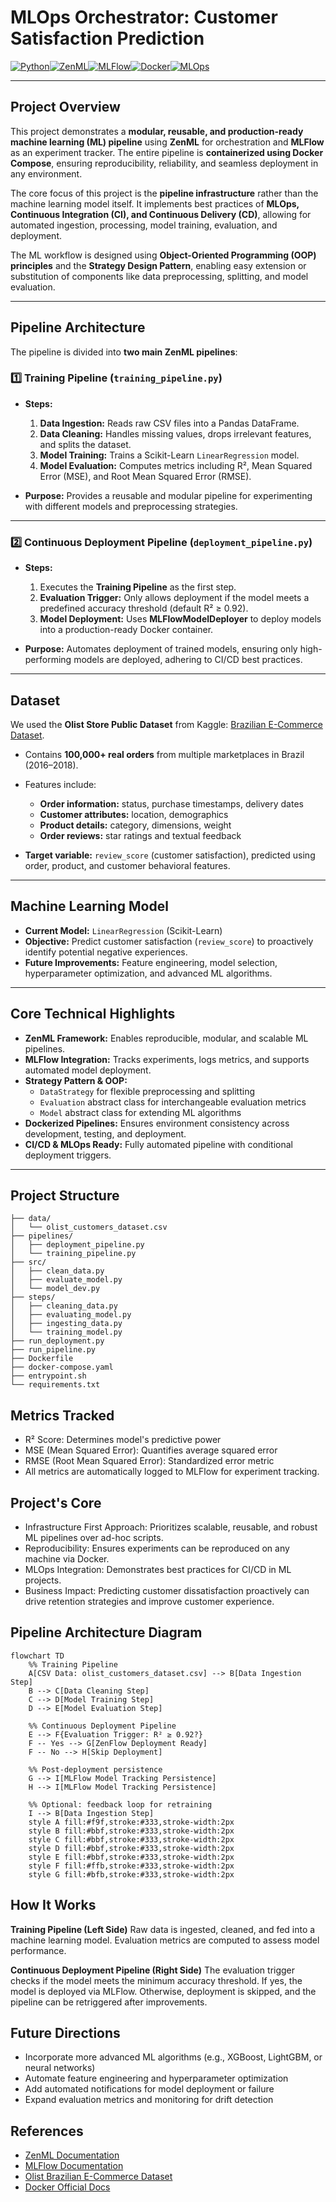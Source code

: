 # MLOps Orchestrator: Customer Satisfaction Prediction 

[![Python](https://img.shields.io/badge/python-3.11-blue)](https://www.python.org/)[![ZenML](https://img.shields.io/badge/ZenML-v0.36.0-orange)](https://www.zenml.io/)[![MLFlow](https://img.shields.io/badge/MLFlow-v2.9.0-green)](https://mlflow.org/)[![Docker](https://img.shields.io/badge/docker-latest-blue)](https://www.docker.com/)[![MLOps](https://img.shields.io/badge/MLOps-Ready-brightgreen)](https://mlops.community/)

---

## Project Overview

This project demonstrates a **modular, reusable, and production-ready machine learning (ML) pipeline** using **ZenML** for orchestration and **MLFlow** as an experiment tracker. The entire pipeline is **containerized using Docker Compose**, ensuring reproducibility, reliability, and seamless deployment in any environment.

The core focus of this project is the **pipeline infrastructure** rather than the machine learning model itself. It implements best practices of **MLOps, Continuous Integration (CI), and Continuous Delivery (CD)**, allowing for automated ingestion, processing, model training, evaluation, and deployment.

The ML workflow is designed using **Object-Oriented Programming (OOP) principles** and the **Strategy Design Pattern**, enabling easy extension or substitution of components like data preprocessing, splitting, and model evaluation.

---

## Pipeline Architecture

The pipeline is divided into **two main ZenML pipelines**:

### 1️⃣ Training Pipeline (`training_pipeline.py`)

- **Steps:**
  1. **Data Ingestion:** Reads raw CSV files into a Pandas DataFrame.
  2. **Data Cleaning:** Handles missing values, drops irrelevant features, and splits the dataset.
  3. **Model Training:** Trains a Scikit-Learn `LinearRegression` model.
  4. **Model Evaluation:** Computes metrics including R², Mean Squared Error (MSE), and Root Mean Squared Error (RMSE).

- **Purpose:** Provides a reusable and modular pipeline for experimenting with different models and preprocessing strategies.

---

### 2️⃣ Continuous Deployment Pipeline (`deployment_pipeline.py`)

- **Steps:**
  1. Executes the **Training Pipeline** as the first step.
  2. **Evaluation Trigger:** Only allows deployment if the model meets a predefined accuracy threshold (default R² ≥ 0.92).
  3. **Model Deployment:** Uses **MLFlowModelDeployer** to deploy models into a production-ready Docker container.

- **Purpose:** Automates deployment of trained models, ensuring only high-performing models are deployed, adhering to CI/CD best practices.

---

## Dataset

We used the **Olist Store Public Dataset** from Kaggle: [Brazilian E-Commerce Dataset](https://www.kaggle.com/datasets/olistbr/brazilian-ecommerce).

- Contains **100,000+ real orders** from multiple marketplaces in Brazil (2016–2018).  
- Features include:
  - **Order information:** status, purchase timestamps, delivery dates
  - **Customer attributes:** location, demographics
  - **Product details:** category, dimensions, weight
  - **Order reviews:** star ratings and textual feedback

- **Target variable:** `review_score` (customer satisfaction), predicted using order, product, and customer behavioral features.

---

## Machine Learning Model

- **Current Model:** `LinearRegression` (Scikit-Learn)
- **Objective:** Predict customer satisfaction (`review_score`) to proactively identify potential negative experiences.
- **Future Improvements:** Feature engineering, model selection, hyperparameter optimization, and advanced ML algorithms.

---

## Core Technical Highlights

- **ZenML Framework:** Enables reproducible, modular, and scalable ML pipelines.
- **MLFlow Integration:** Tracks experiments, logs metrics, and supports automated model deployment.
- **Strategy Pattern & OOP:** 
  - `DataStrategy` for flexible preprocessing and splitting
  - `Evaluation` abstract class for interchangeable evaluation metrics
  - `Model` abstract class for extending ML algorithms
- **Dockerized Pipelines:** Ensures environment consistency across development, testing, and deployment.
- **CI/CD & MLOps Ready:** Fully automated pipeline with conditional deployment triggers.

---

## Project Structure

```plaintext
├── data/
│   └── olist_customers_dataset.csv
├── pipelines/
│   ├── deployment_pipeline.py
│   └── training_pipeline.py
├── src/
│   ├── clean_data.py
│   ├── evaluate_model.py
│   └── model_dev.py
├── steps/
│   ├── cleaning_data.py
│   ├── evaluating_model.py
│   ├── ingesting_data.py
│   └── training_model.py           
├── run_deployment.py
├── run_pipeline.py
├── Dockerfile
├── docker-compose.yaml
├── entrypoint.sh
└── requirements.txt
```

## Metrics Tracked
- R² Score: Determines model's predictive power
- MSE (Mean Squared Error): Quantifies average squared error
- RMSE (Root Mean Squared Error): Standardized error metric
- All metrics are automatically logged to MLFlow for experiment tracking.

## Project's Core
- Infrastructure First Approach: Prioritizes scalable, reusable, and robust ML pipelines over ad-hoc scripts.
- Reproducibility: Ensures experiments can be reproduced on any machine via Docker.
- MLOps Integration: Demonstrates best practices for CI/CD in ML projects.
- Business Impact: Predicting customer dissatisfaction proactively can drive retention strategies and improve customer experience.

## Pipeline Architecture Diagram

```mermaid
flowchart TD
    %% Training Pipeline
    A[CSV Data: olist_customers_dataset.csv] --> B[Data Ingestion Step]
    B --> C[Data Cleaning Step]
    C --> D[Model Training Step]
    D --> E[Model Evaluation Step]
    
    %% Continuous Deployment Pipeline
    E --> F{Evaluation Trigger: R² ≥ 0.92?}
    F -- Yes --> G[ZenFlow Deployment Ready]
    F -- No --> H[Skip Deployment]

    %% Post-deployment persistence
    G --> I[MLFlow Model Tracking Persistence]
    H --> I[MLFlow Model Tracking Persistence]

    %% Optional: feedback loop for retraining
    I --> B[Data Ingestion Step]
    style A fill:#f9f,stroke:#333,stroke-width:2px
    style B fill:#bbf,stroke:#333,stroke-width:2px
    style C fill:#bbf,stroke:#333,stroke-width:2px
    style D fill:#bbf,stroke:#333,stroke-width:2px
    style E fill:#bbf,stroke:#333,stroke-width:2px
    style F fill:#ffb,stroke:#333,stroke-width:2px
    style G fill:#bfb,stroke:#333,stroke-width:2px
```

## How It Works

**Training Pipeline (Left Side)**
Raw data is ingested, cleaned, and fed into a machine learning model. Evaluation metrics are computed to assess model performance.

**Continuous Deployment Pipeline (Right Side)**
The evaluation trigger checks if the model meets the minimum accuracy threshold. If yes, the model is deployed via MLFlow. Otherwise, deployment is skipped, and the pipeline can be retriggered after improvements.

## Future Directions

- Incorporate more advanced ML algorithms (e.g., XGBoost, LightGBM, or neural networks)
- Automate feature engineering and hyperparameter optimization
- Add automated notifications for model deployment or failure
- Expand evaluation metrics and monitoring for drift detection

<h2>References</h2>
<ul>
    <li><a href="https://docs.zenml.io/" target="_blank">ZenML Documentation</a></li>
    <li><a href="https://mlflow.org/docs/latest/index.html" target="_blank">MLFlow Documentation</a></li>
    <li><a href="https://www.kaggle.com/datasets/olistbr/brazilian-ecommerce" target="_blank">Olist Brazilian E-Commerce Dataset</a></li>
    <li><a href="https://docs.docker.com/" target="_blank">Docker Official Docs</a></li>
</ul>

